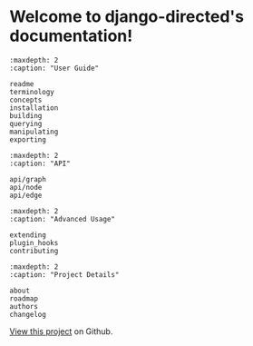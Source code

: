 # Welcome to django-directed's documentation!


```{toctree}
:maxdepth: 2
:caption: "User Guide"

readme
terminology
concepts
installation
building
querying
manipulating
exporting
```

```{toctree}
:maxdepth: 2
:caption: "API"

api/graph
api/node
api/edge
```

```{toctree}
:maxdepth: 2
:caption: "Advanced Usage"

extending
plugin_hooks
contributing
```

```{toctree}
:maxdepth: 2
:caption: "Project Details"

about
roadmap
authors
changelog
```

[View this project](https://github.com/jacklinke/django-directed) on Github.

